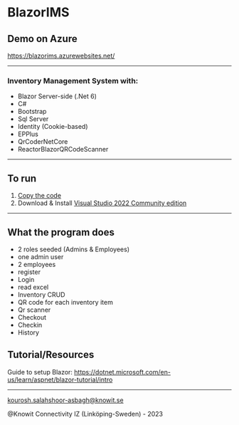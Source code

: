 # BlazorIMS

## Demo on Azure
https://blazorims.azurewebsites.net/

---
### Inventory Management System with:
* Blazor Server-side (.Net 6)
* C#
* Bootstrap
* Sql Server
* Identity (Cookie-based)
* EPPlus
* QrCoderNetCore
* ReactorBlazorQRCodeScanner

---

## To run
1. [Copy the code](https://github.com/KnowitIZ/BlazorIMS/archive/refs/heads/master.zip)
2. Download & Install [Visual Studio 2022 Community edition](https://visualstudio.microsoft.com/thank-you-downloading-visual-studio/?sku=Community&channel=Release&version=VS2022&source=VSLandingPage&passive=false&cid=2030)

---
## What the program does

* 2 roles seeded (Admins & Employees) 
* one admin user
* 2 employees
* register
* Login
* read excel
* Inventory CRUD
* QR code for each inventory item
* Qr scanner
* Checkout
* Checkin
* History

## Tutorial/Resources  

Guide to setup Blazor: https://dotnet.microsoft.com/en-us/learn/aspnet/blazor-tutorial/intro

---

kourosh.salahshoor-asbagh@knowit.se

@Knowit Connectivity IZ (Linköping-Sweden) - 2023
